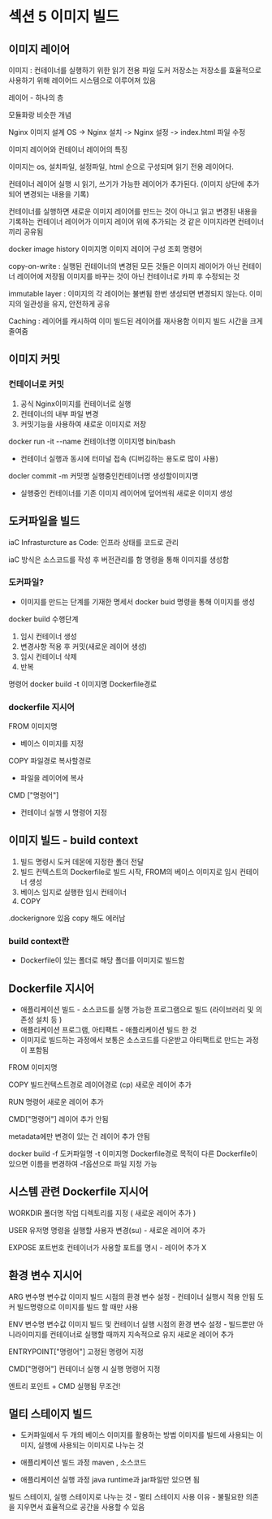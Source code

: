 # 섹션 5 이미지 빌드

## 이미지 레이어 

이미지 : 컨테이너를 실행하기 위한 읽기 전용 파일
도커 저장소는 저장소를 효율적으로 사용하기 위해  레이어드 시스템으로 이루어져 있음

레이어 - 하나의 층 

모듈화랑 비슷한 개념 

Nginx 이미지 설계
OS -> Nginx 설치 -> Nginx 설정 -> index.html 파일 수정

이미지 레이어와 컨테이너 레이어의 특징

이미지는 os, 설치파일, 설정파일, html 순으로 구성되며 읽기 전용 레이어다.

컨테이너 레이어 실행 시 읽기, 쓰기가 가능한 레이어가 추가된다. (이미지 상단에 추가되어 변경되는 내용을 기록)

컨테이너를 실행하면 새로운 이미지 레이어를 만드는 것이 아니고 읽고 변경된 내용을 기록하는 컨테이너 레이어가 이미지 레이어 위에 추가되는 것 
같은 이미지라면 컨테이너 끼리 공유됨

docker image history 이미지명
이미지 레이어 구성 조회 명령어

copy-on-write : 실행된 컨테이너의 변경된 모든 것들은 이미지 레이어가 아닌 컨테이너 레이어에 저장됨
이미지를 바꾸는 것이 아닌 컨테이너로 카피 후 수정되는 것

immutable layer : 이미지의 각 레이어는 불변됨 한번 생성되면 변경되지 않는다. 이미지의 일관성을 유지, 안전하게 공유

Caching : 레이어를 캐시하여 이미 빌드된 레이어를 재사용함 이미지 빌드 시간을 크게 줄여줌

## 이미지 커밋
### 컨테이너로 커밋
1. 공식 Nginx이미지를 컨테이너로 실행
2. 컨테이너의 내부 파일 변경
3. 커밋기능을 사용하여 새로운 이미지로 저장

docker run -it --name 컨테이너명 이미지명 bin/bash
- 컨테이너 실행과 동시에 터미널 접속 (디버깅하는 용도로 많이 사용)

docler commit -m 커밋명 실행중인컨테이너명 생성할이미지명
- 실행중인 컨테이너를 기존 이미지 레이어에 덮어씌워 새로운 이미지 생성

## 도커파일을 빌드 
iaC Infrasturcture as Code: 인프라 상태를 코드로 관리

iaC 방식은 소스코드를 작성 후 버전관리를 함 명령을 통해 이미지를 생성함 
### 도커파일?
- 이미지를 만드는 단계를 기재한 명세서
docker buid 명령을 통해 이미지를 생성 

docker build 수행단계
1. 임시 컨테이너 생성
2. 변경사항 적용 후 커밋(새로운 레이어 생성)
3. 임시 컨테이너 삭제
4. 반복

명령어 
docker build -t 이미지명 Dockerfile경로

### dockerfile 지시어
FROM 이미지명
- 베이스 이미지를 지정

COPY 파일경로 복사할경로
- 파일을 레이어에 복사

CMD ["명령어"]
- 컨테이너 실행 시 명령어 지정

## 이미지 빌드 - build context
1. 빌드 명령시 도커 데몬에 지정한 폴더 전달
2. 빌드 컨텍스트의 Dockerfile로 빌드 시작, FROM의 베이스 이미지로 임시 컨테이너 생성
3. 베이스 임지로 실행한 임시 컨테이너
4. COPY

.dockerignore 있음 copy 해도 에러남 
### build context란
- Dockerfile이 있는 폴더로 해당 폴더를 이미지로 빌드함 

## Dockerfile 지시어
* 애플리케이션 빌드 - 소스코드를 실행 가능한 프로그램으로 빌드 (라이브러리 및 의존성 설치 등 )
* 애플리케이션 프로그램, 아티팩트 - 애플리케이션 빌드 한 것 
* 이미지로 빌드하는 과정에서 보통은 소스코드를 다운받고 아티팩트로 만드는 과정이 포함됨 

FROM 이미지명

COPY 빌드컨텍스트경로 레이어경로
(cp) 새로운 레이어 추가 

RUN 명령어
새로운 레이어 추가

CMD["명령어"]
레이어 추가 안됨

metadata에만 변경이 있는 건 레이어 추가 안됨

docker build -f 도커파일명 -t 이미지명 Dockerfile경로
목적이 다른 Dockerfile이 있으면 이름을 변경하여 -f옵션으로 파일 지정 가능

## 시스템 관련 Dockerfile 지시어
WORKDIR 폴더명
작업 디렉토리를 지정 ( 새로운 레이어 추가 )

USER 유저명
명령을 실행할 사용자 변경(su) - 새로운 레이어 추가

EXPOSE 포트번호
컨테이너가 사용할 포트를 명시 - 레이어 추가 X

## 환경 변수 지시어
ARG 변수명 변수값
이미지 빌드 시점의 환경 변수 설정 - 컨테이너 실행시 적용 안됨
도커 빌드명령으로 이미지를 빌드 할 때만 사용

ENV 변수명 변수값
이미지 빌드 및 컨테이너 실행 시점의 환경 변수 설정 - 빌드뿐만 아니라이미지를 컨테이너로 실행할 때까지 지속적으로 유지
새로운 레이어 추가

ENTRYPOINT["명령어"]
고정된 명령어 지정

CMD["명령어"]
컨테이너 실행 시 실행 명령어 지정

엔트리 포인트 + CMD 실행됨 무조건! 

## 멀티 스테이지 빌드 
- 도커파일에서 두 개의 베이스 이미지를 활용하는 방법
이미지를 빌드에 사용되는 이미지, 실행에 사용되는 이미지로 나누는 것

* 애플리케이션 빌드 과정
maven , 소스코드 

* 애플리케이션 실행 과정 
java runtime과 jar파일만 있으면 됨

빌드 스테이지, 실행 스테이지로 나누는 것 - 멀티 스테이지 
사용 이유 - 불필요한 의존을 지우면서 효율적으로 공간을 사용할 수 있음
